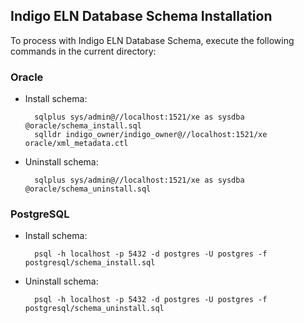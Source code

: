 ## Indigo ELN Database Schema Installation

To process with Indigo ELN Database Schema, execute the following commands in the current directory:

### Oracle

- Install schema:

        sqlplus sys/admin@//localhost:1521/xe as sysdba @oracle/schema_install.sql
        sqlldr indigo_owner/indigo_owner@//localhost:1521/xe oracle/xml_metadata.ctl

- Uninstall schema:

        sqlplus sys/admin@//localhost:1521/xe as sysdba @oracle/schema_uninstall.sql

### PostgreSQL

- Install schema:

        psql -h localhost -p 5432 -d postgres -U postgres -f postgresql/schema_install.sql

- Uninstall schema:

        psql -h localhost -p 5432 -d postgres -U postgres -f postgresql/schema_uninstall.sql
